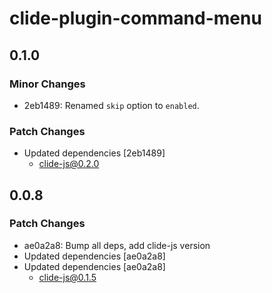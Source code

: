 # clide-plugin-command-menu

## 0.1.0

### Minor Changes

- 2eb1489: Renamed `skip` option to `enabled`.

### Patch Changes

- Updated dependencies [2eb1489]
  - clide-js@0.2.0

## 0.0.8

### Patch Changes

- ae0a2a8: Bump all deps, add clide-js version
- Updated dependencies [ae0a2a8]
- Updated dependencies [ae0a2a8]
  - clide-js@0.1.5
